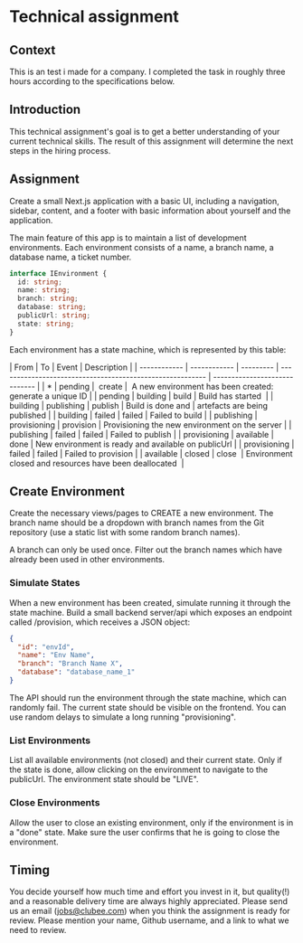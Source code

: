 # Technical assignment

## Context

This is an test i made for a company.
I completed the task in roughly three hours according to the specifications below.

## Introduction

This technical assignment's goal is to get a better understanding of your current technical skills. The result of this
assignment will determine the next steps in the hiring process.

## Assignment

Create a small Next.js application with a basic UI, including a navigation, sidebar, content, and a footer with basic
information about yourself and the application.

The main feature of this app is to maintain a list of development environments. Each environment consists of a name,
a branch name, a database name, a ticket number.

```typescript
interface IEnvironment {
  id: string;
  name: string;
  branch: string;
  database: string;
  publicUrl: string;
  state: string;
}
```

Each environment has a state machine, which is represented by this table:

| From         | To           | Event     | Description                                               |
| ------------ | ------------ | --------- | --------------------------------------------------------- | ----------------------------- |
| \*           | pending      |  create   |  A new environment has been created: generate a unique ID |
| pending      | building     | build     | Build has started                                         |
| building     | publishing   | publish   | Build is done and                                         | artefacts are being published |
| building     | failed       | failed    | Failed to build                                           |
| publishing   | provisioning | provision | Provisioning the new environment on the server            |
| publishing   | failed       | failed    | Failed to publish                                         |
| provisioning | available    | done      | New environment is ready and available on publicUrl       |
| provisioning | failed       | failed    | Failed to provision                                       |
| available    | closed       | close     | Environment closed and resources have been deallocated    |

## Create Environment

Create the necessary views/pages to CREATE a new environment. The branch name should be a dropdown with branch names from the Git repository (use a static list with some random branch names).

A branch can only be used once. Filter out the branch names which have already been used in other environments.

### Simulate States

When a new environment has been created, simulate running it through the state machine. Build a small backend server/api which exposes an endpoint called /provision, which receives a JSON object:

```json
{
  "id": "envId",
  "name": "Env Name",
  "branch": "Branch Name X",
  "database": "database_name_1"
}
```

The API should run the environment through the state machine, which can randomly fail. The current state should be visible on the frontend. You can use random delays to simulate a long running "provisioning".

### List Environments

List all available environments (not closed) and their current state. Only if the state is done, allow clicking on the environment to navigate to the publicUrl. The environment state should be "LIVE".

### Close Environments

Allow the user to close an existing environment, only if the environment is in a "done" state. Make sure the user confirms that he is going to close the environment.

## Timing

You decide yourself how much time and effort you invest in it, but quality(!) and a reasonable delivery time are
always highly appreciated. Please send us an email (jobs@clubee.com) when you think the assignment is ready for
review. Please mention your name, Github username, and a link to what we need to review.
